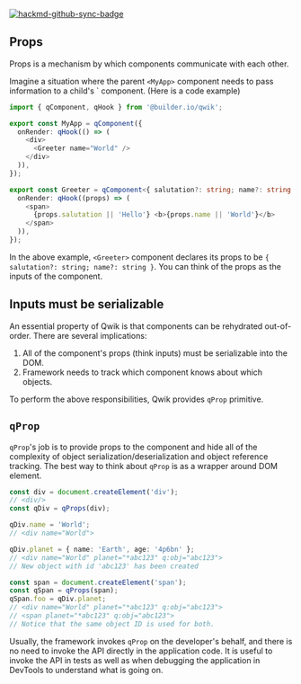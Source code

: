 [![hackmd-github-sync-badge](https://hackmd.io/pg3OWJJhRaigUsHkQYtfRQ/badge)](https://hackmd.io/pg3OWJJhRaigUsHkQYtfRQ)

## Props

Props is a mechanism by which components communicate with each other.

Imagine a situation where the parent `<MyApp>` component needs to pass information to a child's <Greeter>` component. (Here is a code example)

```typescript
import { qComponent, qHook } from '@builder.io/qwik';

export const MyApp = qComponent({
  onRender: qHook(() => (
    <div>
      <Greeter name="World" />
    </div>
  )),
});

export const Greeter = qComponent<{ salutation?: string; name?: string }>({
  onRender: qHook((props) => (
    <span>
      {props.salutation || 'Hello'} <b>{props.name || 'World'}</b>
    </span>
  )),
});
```

In the above example, `<Greeter>` component declares its props to be `{ salutation?: string; name?: string }`. You can think of the props as the inputs of the component.

## Inputs must be serializable

An essential property of Qwik is that components can be rehydrated out-of-order. There are several implications:

1. All of the component's props (think inputs) must be serializable into the DOM.
2. Framework needs to track which component knows about which objects.

To perform the above responsibilities, Qwik provides `qProp` primitive.

## `qProp`

`qProp`'s job is to provide props to the component and hide all of the complexity of object serialization/deserialization and object reference tracking. The best way to think about `qProp` is as a wrapper around DOM element.

```typescript
const div = document.createElement('div');
// <div/>
const qDiv = qProps(div);

qDiv.name = 'World';
// <div name="World">

qDiv.planet = { name: 'Earth', age: '4p6bn' };
// <div name="World" planet="*abc123" q:obj="abc123">
// New object with id 'abc123' has been created

const span = document.createElement('span');
const qSpan = qProps(span);
qSpan.foo = qDiv.planet;
// <div name="World" planet="*abc123" q:obj="abc123">
// <span planet="*abc123" q:obj="abc123">
// Notice that the same object ID is used for both.
```

Usually, the framework invokes `qProp` on the developer's behalf, and there is no need to invoke the API directly in the application code. It is useful to invoke the API in tests as well as when debugging the application in DevTools to understand what is going on.
